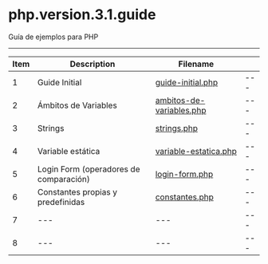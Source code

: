 # php.version.3.1.guide

Guía de ejemplos para PHP

----

| Item | Description | Filename ||
|---|---|---|---|
|1|Guide Initial|[guide-initial.php](guide-initial.php)|---|
|2|Ámbitos de Variables|[ambitos-de-variables.php](ambitos-de-variables.php)|---|
|3|Strings|[strings.php](strings.php)|---|
|4|Variable estática|[variable-estatica.php](variable-estatica.php)|---|
|5|Login Form (operadores de comparación)|[login-form.php](login-form.php)|---|
|6|Constantes propias y predefinidas|[constantes.php](constantes.php)|---|
|7|---|---|---|
|8|---|---|---|
